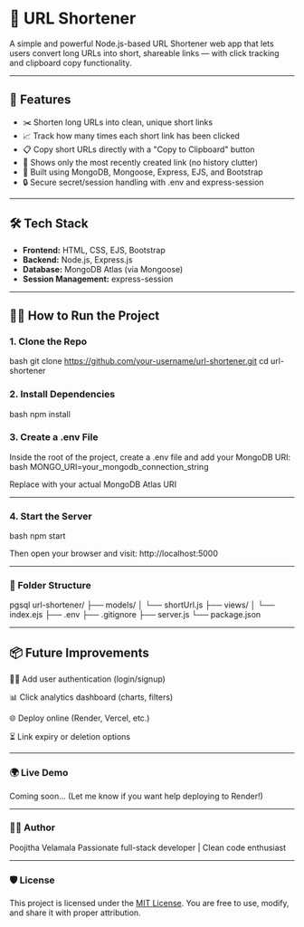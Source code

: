# 🔗 URL Shortener

A simple and powerful Node.js-based URL Shortener web app that lets users convert long URLs into short, shareable links — with click tracking and clipboard copy functionality.

---

## 🚀 Features

- ✂️ Shorten long URLs into clean, unique short links
- 📈 Track how many times each short link has been clicked
- 📋 Copy short URLs directly with a "Copy to Clipboard" button
- 🎯 Shows only the most recently created link (no history clutter)
- 💾 Built using MongoDB, Mongoose, Express, EJS, and Bootstrap
- 🔒 Secure secret/session handling with .env and express-session

---

## 🛠️ Tech Stack

- **Frontend:** HTML, CSS, EJS, Bootstrap
- **Backend:** Node.js, Express.js
- **Database:** MongoDB Atlas (via Mongoose)
- **Session Management:** express-session

---

## 🧑‍💻 How to Run the Project

### 1. Clone the Repo

bash
git clone https://github.com/your-username/url-shortener.git
cd url-shortener

### 2. Install Dependencies

bash
npm install


### 3. Create a .env File
Inside the root of the project, create a .env file and add your MongoDB URI:
bash
MONGO_URI=your_mongodb_connection_string

Replace with your actual MongoDB Atlas URI

---

### 4. Start the Server
bash
npm start

Then open your browser and visit:
http://localhost:5000

---

### 🧾 Folder Structure
pgsql
url-shortener/
├── models/
│   └── shortUrl.js
├── views/
│   └── index.ejs
├── .env
├── .gitignore
├── server.js
└── package.json


---


## 📦 Future Improvements
🧑‍💼 Add user authentication (login/signup)

📊 Click analytics dashboard (charts, filters)

🌐 Deploy online (Render, Vercel, etc.)

⏳ Link expiry or deletion options

---

### 🌍 Live Demo
Coming soon... (Let me know if you want help deploying to Render!)

---

### 🧑‍🎓 Author
Poojitha Velamala
Passionate full-stack developer | Clean code enthusiast

---

### 🛡️ License

This project is licensed under the [MIT License](LICENSE). 
You are free to use, modify, and share it with proper attribution.  


